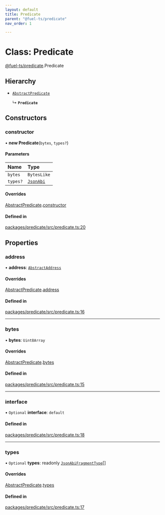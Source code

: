 ```yaml
---
layout: default
title: Predicate
parent: "@fuel-ts/predicate"
nav_order: 1

---
```


# Class: Predicate

[@fuel-ts/predicate](../index.md).Predicate

## Hierarchy

- [`AbstractPredicate`](internal-AbstractPredicate.md)

  ↳ **`Predicate`**

## Constructors

### constructor

• **new Predicate**(`bytes`, `types?`)

#### Parameters

| Name | Type |
| :------ | :------ |
| `bytes` | `BytesLike` |
| `types?` | [`JsonAbi`](../namespaces/internal.md#jsonabi) |

#### Overrides

[AbstractPredicate](internal-AbstractPredicate.md).[constructor](internal-AbstractPredicate.md#constructor)

#### Defined in

[packages/predicate/src/predicate.ts:20](https://github.com/FuelLabs/fuels-ts/blob/master/packages/predicate/src/predicate.ts#L20)

## Properties

### address

• **address**: [`AbstractAddress`](internal-AbstractAddress.md)

#### Overrides

[AbstractPredicate](internal-AbstractPredicate.md).[address](internal-AbstractPredicate.md#address)

#### Defined in

[packages/predicate/src/predicate.ts:16](https://github.com/FuelLabs/fuels-ts/blob/master/packages/predicate/src/predicate.ts#L16)

___

### bytes

• **bytes**: `Uint8Array`

#### Overrides

[AbstractPredicate](internal-AbstractPredicate.md).[bytes](internal-AbstractPredicate.md#bytes)

#### Defined in

[packages/predicate/src/predicate.ts:15](https://github.com/FuelLabs/fuels-ts/blob/master/packages/predicate/src/predicate.ts#L15)

___

### interface

• `Optional` **interface**: `default`

#### Defined in

[packages/predicate/src/predicate.ts:18](https://github.com/FuelLabs/fuels-ts/blob/master/packages/predicate/src/predicate.ts#L18)

___

### types

• `Optional` **types**: readonly [`JsonAbiFragmentType`](../interfaces/internal-JsonAbiFragmentType.md)[]

#### Overrides

[AbstractPredicate](internal-AbstractPredicate.md).[types](internal-AbstractPredicate.md#types)

#### Defined in

[packages/predicate/src/predicate.ts:17](https://github.com/FuelLabs/fuels-ts/blob/master/packages/predicate/src/predicate.ts#L17)
